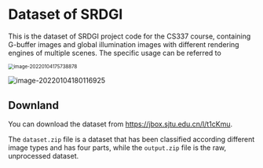 # Dataset of SRDGI



This is the dataset of SRDGI project code for the CS337 course,  containing G-buffer images and global illumination images with different rendering engines of multiple scenes. The specific usage can be referred to 

<img src="D:\桌面\image1.png" alt="image-20220104175738878" style="zoom:70%;" />

![image-20220104180116925](D:\桌面\image2.png)

## Downland

You can download the dataset from https://jbox.sjtu.edu.cn/l/t1cKmu.

The `dataset.zip` file is a dataset that has been classified according different image types and has four parts, while the `output.zip` file is the raw, unprocessed dataset.

